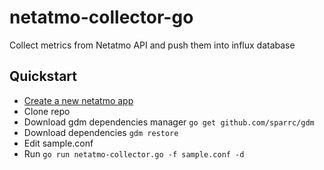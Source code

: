 # netatmo-collector-go
Collect metrics from Netatmo API and push them into influx database

## Quickstart

- [Create a new netatmo app](https://dev.netatmo.com/dev/createapp)
- Clone repo
- Download gdm dependencies manager ```go get github.com/sparrc/gdm```
- Download dependencies ```gdm restore```
- Edit sample.conf
- Run ```go run netatmo-collector.go -f sample.conf -d```

